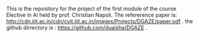 This is the repository for the project of the first module of the course Elective in Ai held by prof. Christian Napoli.
The refererence paper is: http://cdn.iiit.ac.in/cdn/cvit.iiit.ac.in/images/Projects/DGAZE/paper.pdf . 
the github dirrectory is : https://github.com/duaisha/DGAZE . 
